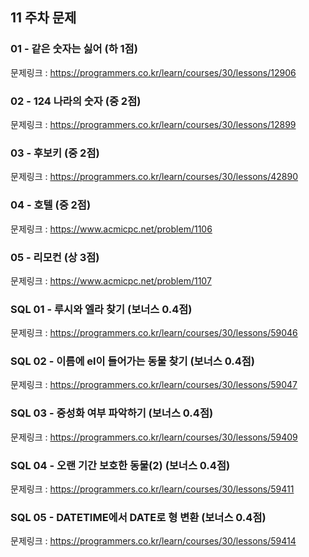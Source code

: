## 11 주차 문제

### 01 - 같은 숫자는 싫어 (하 1점)

문제링크 : https://programmers.co.kr/learn/courses/30/lessons/12906

### 02 - 124 나라의 숫자 (중 2점)

문제링크 : https://programmers.co.kr/learn/courses/30/lessons/12899

### 03 - 후보키 (중 2점)

문제링크 : https://programmers.co.kr/learn/courses/30/lessons/42890

### 04 - 호텔 (중 2점)

문제링크 : https://www.acmicpc.net/problem/1106

### 05 - 리모컨 (상 3점)

문제링크 : https://www.acmicpc.net/problem/1107

### SQL 01 - 루시와 엘라 찾기 (보너스 0.4점)

문제링크 : https://programmers.co.kr/learn/courses/30/lessons/59046

### SQL 02 - 이름에 el이 들어가는 동물 찾기 (보너스 0.4점)

문제링크 : https://programmers.co.kr/learn/courses/30/lessons/59047

### SQL 03 - 중성화 여부 파악하기 (보너스 0.4점)

문제링크 : https://programmers.co.kr/learn/courses/30/lessons/59409

### SQL 04 - 오랜 기간 보호한 동물(2) (보너스 0.4점)

문제링크 : https://programmers.co.kr/learn/courses/30/lessons/59411

### SQL 05 - DATETIME에서 DATE로 형 변환 (보너스 0.4점)

문제링크 : https://programmers.co.kr/learn/courses/30/lessons/59414
